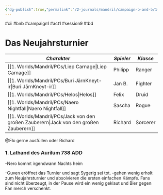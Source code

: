 ```yaml
---
{"dg-publish":true,"permalink":"/2-journals/mandril/campaign-b-and-b/1-act/2022-11-17/"}
---
```




#cii #bnb #campaign1 #act1 #session9 #tbd

# Das Neujahrsturnier

| *Charakter* | *Spieler* | *Klasse* |
| ----------- | ----------- | ----------- |
| [[1. Worlds/Mandril/PCs/Liep Carnage\|Liep Carnage]] | Philipp | Ranger |
| [[1. Worlds/Mandril/PCs/Buri JārnKneyt-ir\|Buri JārnKneyt-ir]] | Jan B. | Fighter |
| [[1. Worlds/Mandril/PCs/Helos\|Helos]] | Felix | Druid |
| [[1. Worlds/Mandril/PCs/Naero Nightfall\|Naero Nightfall]] | Sascha | Rogue |
| [[1. Worlds/Mandril/PCs/Jack von den großen Zauberern\|Jack von den großen Zauberern]] | Richard | Sorcerer |



@Flo  gerne ausfüllen oder Richard
### 1. Lathand des Aurilum 738 ADD
-Nero kommt irgendwann Nachts heim

-Guven eröffnet das Turnier und sagt Sygerig sei tot.
-gehen wenig erholt zum Neujahrsturnier und absolvieren die ersten einfachen Kämpfe. Fans sind nicht überzeugt, in der Pause wird ein wenig geklaut und Bier gegen Fan merch verschenkt.

